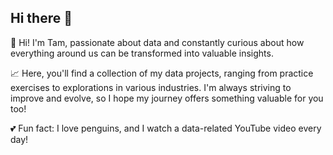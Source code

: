 ## Hi there 👋
👋 Hi! I'm Tam, passionate about data and constantly curious about 
how everything around us can be transformed into valuable insights.

📈 Here, you'll find a collection of my data projects, ranging from practice exercises to explorations in various industries. 
I'm always striving to improve and evolve, so I hope my journey offers something valuable for you too!

💕 Fun fact: I love penguins, and I watch a data-related YouTube video every day!
<!--
**tammai1610/tammai1610** is a ✨ _special_ ✨ repository because its `README.md` (this file) appears on your GitHub profile.

Here are some ideas to get you started:

- 🔭 I’m currently working on ...
- 🌱 I’m currently learning ...
- 👯 I’m looking to collaborate on ...
- 🤔 I’m looking for help with ...
- 💬 Ask me about ...
- 📫 How to reach me: ...
- 😄 Pronouns: ...
- ⚡ Fun fact: ...
-->
